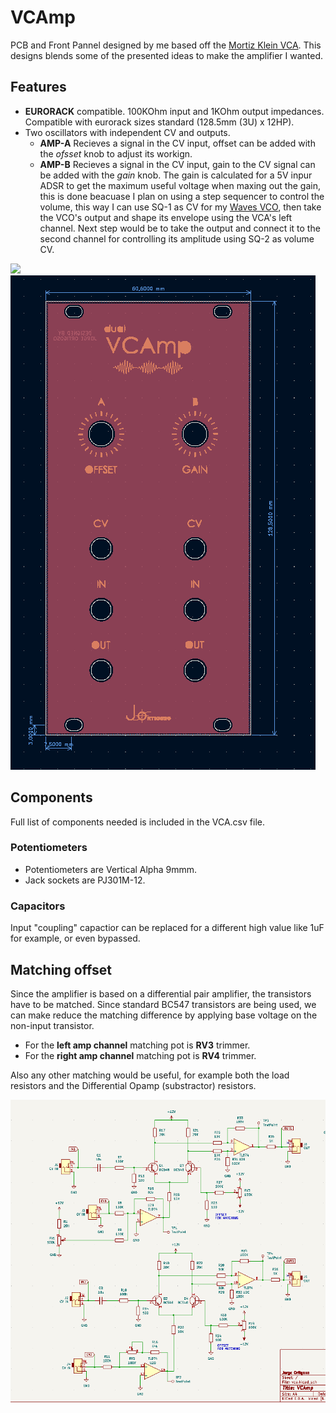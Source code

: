 # VCAmp

PCB and Front Pannel designed by me based off the [Mortiz Klein VCA](https://www.youtube.com/c/MoritzKlein0). This designs blends some of the presented ideas to make the amplifier I wanted.

## Features
- **EURORACK** compatible. 100KOhm input and 1KOhm output impedances. Compatible with eurorack sizes standard (128.5mm (3U) x 12HP).
- Two oscillators with independent CV and outputs.
  - **AMP-A** Recieves a signal in the CV input, offset can be added with the *ofsset* knob to adjust its workign. 
  - **AMP-B** Recieves a signal in the CV input, gain to the CV signal can be added with the *gain* knob. The gain is calculated for a 5V inpur ADSR to get the maximum useful voltage when maxing out the gain, this is done beacuase I plan on using a step sequencer to control the volume, this way I can use SQ-1 as CV for my [Waves VCO](https://github.com/jortigoso/wavesVCO), then take the VCO's output and shape its envelope using the VCA's left channel. Next step would be to take the output and connect it to the second channel for controlling its amplitude using SQ-2 as volume CV.

![](./imgs/vca.JPG)
![](./imgs/front.png)

## Components

Full list of components needed is included in the VCA.csv file. 

### Potentiometers
- Potentiometers are Vertical Alpha 9mmm. 
- Jack sockets are PJ301M-12.

### Capacitors

Input "coupling" capactior can be replaced for a different high value like 1uF for example, or even bypassed.

## Matching offset

Since the amplifier is based on a differential pair amplifier, the transistors have to be matched. Since standard BC547 transistors are being used, we can make reduce the matching difference by applying base voltage on the non-input transistor. 

- For the **left amp channel** matching pot is **RV3** trimmer.
- For the **right amp channel** matching pot is **RV4** trimmer.

Also any other matching would be useful, for example both the load resistors and the Differential Opamp (substractor) resistors.
 
![](./imgs/Schematic.png)
